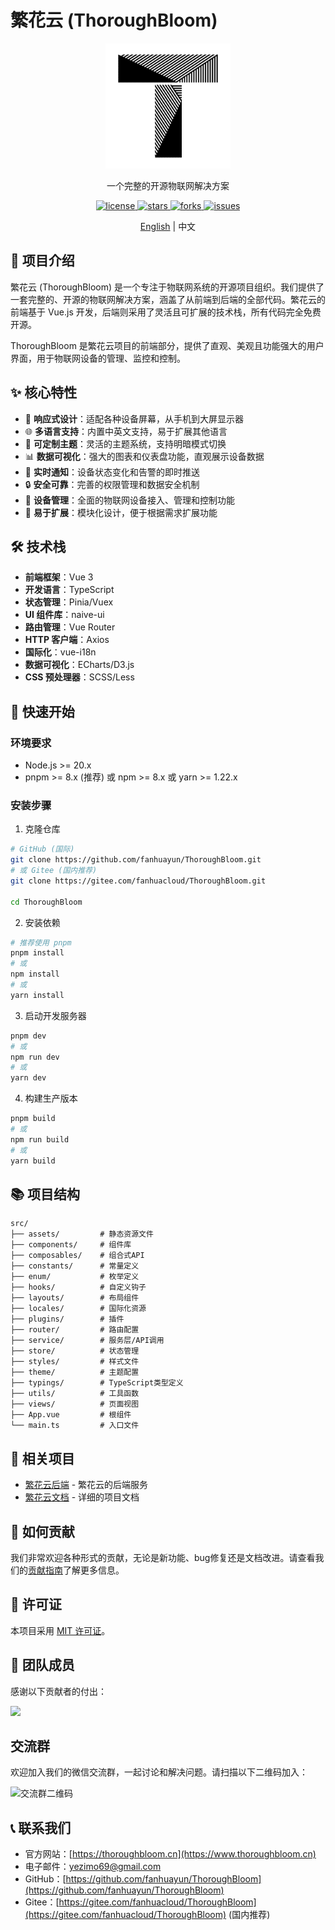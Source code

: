 # 繁花云 (ThoroughBloom)

<div align="center">
  <img src="./public/favicon.svg" alt="繁花云 Logo" width="200" />
  <p>一个完整的开源物联网解决方案</p>

  <a href="https://github.com/fanhuayun/ThoroughBloom/blob/main/LICENSE">
    <img src="https://img.shields.io/github/license/fanhuayun/ThoroughBloom" alt="license" />
  </a>
  <a href="https://github.com/fanhuayun/ThoroughBloom/stargazers">
    <img src="https://img.shields.io/github/stars/fanhuayun/ThoroughBloom" alt="stars" />
  </a>
  <a href="https://github.com/fanhuayun/ThoroughBloom/network/members">
    <img src="https://img.shields.io/github/forks/fanhuayun/ThoroughBloom" alt="forks" />
  </a>
  <a href="https://github.com/fanhuayun/ThoroughBloom/issues">
    <img src="https://img.shields.io/github/issues/fanhuayun/ThoroughBloom" alt="issues" />
  </a>
</div>

<p align="center">
  <a href="README_EN.md">English</a> |
  <span>中文</span>
</p>

## 📖 项目介绍

繁花云 (ThoroughBloom) 是一个专注于物联网系统的开源项目组织。我们提供了一套完整的、开源的物联网解决方案，涵盖了从前端到后端的全部代码。繁花云的前端基于 Vue.js 开发，后端则采用了灵活且可扩展的技术栈，所有代码完全免费开源。

ThoroughBloom 是繁花云项目的前端部分，提供了直观、美观且功能强大的用户界面，用于物联网设备的管理、监控和控制。

## ✨ 核心特性

- 📱 **响应式设计**：适配各种设备屏幕，从手机到大屏显示器
- 🌐 **多语言支持**：内置中英文支持，易于扩展其他语言
- 🎨 **可定制主题**：灵活的主题系统，支持明暗模式切换
- 📊 **数据可视化**：强大的图表和仪表盘功能，直观展示设备数据
- 🔔 **实时通知**：设备状态变化和告警的即时推送
- 🔒 **安全可靠**：完善的权限管理和数据安全机制
- 🔌 **设备管理**：全面的物联网设备接入、管理和控制功能
- 🚀 **易于扩展**：模块化设计，便于根据需求扩展功能

## 🛠️ 技术栈

- **前端框架**：Vue 3
- **开发语言**：TypeScript
- **状态管理**：Pinia/Vuex
- **UI 组件库**：naive-ui
- **路由管理**：Vue Router
- **HTTP 客户端**：Axios
- **国际化**：vue-i18n
- **数据可视化**：ECharts/D3.js
- **CSS 预处理器**：SCSS/Less

## 🚀 快速开始

### 环境要求

- Node.js >= 20.x
- pnpm >= 8.x (推荐) 或 npm >= 8.x 或 yarn >= 1.22.x

### 安装步骤

1. 克隆仓库

```bash
# GitHub (国际)
git clone https://github.com/fanhuayun/ThoroughBloom.git
# 或 Gitee (国内推荐)
git clone https://gitee.com/fanhuacloud/ThoroughBloom.git

cd ThoroughBloom
```

2. 安装依赖

```bash
# 推荐使用 pnpm
pnpm install
# 或
npm install
# 或
yarn install
```

3. 启动开发服务器

```bash
pnpm dev
# 或
npm run dev
# 或
yarn dev
```

4. 构建生产版本

```bash
pnpm build
# 或
npm run build
# 或
yarn build
```

## 📚 项目结构

```
src/
├── assets/         # 静态资源文件
├── components/     # 组件库
├── composables/    # 组合式API
├── constants/      # 常量定义
├── enum/           # 枚举定义
├── hooks/          # 自定义钩子
├── layouts/        # 布局组件
├── locales/        # 国际化资源
├── plugins/        # 插件
├── router/         # 路由配置
├── service/        # 服务层/API调用
├── store/          # 状态管理
├── styles/         # 样式文件
├── theme/          # 主题配置
├── typings/        # TypeScript类型定义
├── utils/          # 工具函数
├── views/          # 页面视图
├── App.vue         # 根组件
└── main.ts         # 入口文件
```

## 🔗 相关项目

- [繁花云后端](https://github.com/fanhuayun/backend) - 繁花云的后端服务
- [繁花云文档](https://github.com/fanhuayun/docs) - 详细的项目文档

## 🤝 如何贡献

我们非常欢迎各种形式的贡献，无论是新功能、bug修复还是文档改进。请查看我们的[贡献指南](CONTRIBUTING.md)了解更多信息。

## 📄 许可证

本项目采用 [MIT 许可证](LICENSE)。

## 👥 团队成员

感谢以下贡献者的付出：

<a href="https://github.com/fanhuayun/ThoroughBloom/graphs/contributors">
  <img src="https://contrib.rocks/image?repo=fanhuayun/ThoroughBloom" />
</a>


## 交流群

欢迎加入我们的微信交流群，一起讨论和解决问题。请扫描以下二维码加入：

![交流群二维码](https://test.hgjzt.com/files/wxcode.png)

## 📞 联系我们

- 官方网站：[https://thoroughbloom.cn](https://www.thoroughbloom.cn)
- 电子邮件：yezimo69@gmail.com
- GitHub：[https://github.com/fanhuayun/ThoroughBloom](https://github.com/fanhuayun/ThoroughBloom)
- Gitee：[https://gitee.com/fanhuacloud/ThoroughBloom](https://gitee.com/fanhuacloud/ThoroughBloom) (国内推荐)
